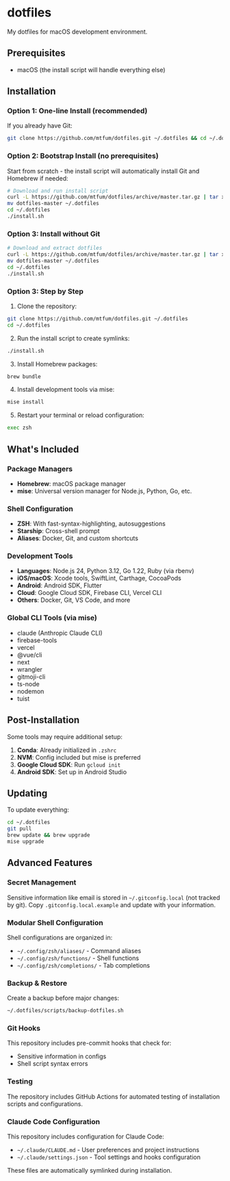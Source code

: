 # dotfiles

My dotfiles for macOS development environment.

## Prerequisites

- macOS (the install script will handle everything else)

## Installation

### Option 1: One-line Install (recommended)

If you already have Git:
```bash
git clone https://github.com/mtfum/dotfiles.git ~/.dotfiles && cd ~/.dotfiles && ./install.sh
```

### Option 2: Bootstrap Install (no prerequisites)

Start from scratch - the install script will automatically install Git and Homebrew if needed:

```bash
# Download and run install script
curl -L https://github.com/mtfum/dotfiles/archive/master.tar.gz | tar xz
mv dotfiles-master ~/.dotfiles
cd ~/.dotfiles
./install.sh
```

### Option 3: Install without Git

```bash
# Download and extract dotfiles
curl -L https://github.com/mtfum/dotfiles/archive/master.tar.gz | tar xz
mv dotfiles-master ~/.dotfiles
cd ~/.dotfiles
./install.sh
```

### Option 3: Step by Step

1. Clone the repository:
```bash
git clone https://github.com/mtfum/dotfiles.git ~/.dotfiles
cd ~/.dotfiles
```

2. Run the install script to create symlinks:
```bash
./install.sh
```

3. Install Homebrew packages:
```bash
brew bundle
```

4. Install development tools via mise:
```bash
mise install
```

5. Restart your terminal or reload configuration:
```bash
exec zsh
```

## What's Included

### Package Managers
- **Homebrew**: macOS package manager
- **mise**: Universal version manager for Node.js, Python, Go, etc.

### Shell Configuration
- **ZSH**: With fast-syntax-highlighting, autosuggestions
- **Starship**: Cross-shell prompt
- **Aliases**: Docker, Git, and custom shortcuts

### Development Tools
- **Languages**: Node.js 24, Python 3.12, Go 1.22, Ruby (via rbenv)
- **iOS/macOS**: Xcode tools, SwiftLint, Carthage, CocoaPods
- **Android**: Android SDK, Flutter
- **Cloud**: Google Cloud SDK, Firebase CLI, Vercel CLI
- **Others**: Docker, Git, VS Code, and more

### Global CLI Tools (via mise)
- claude (Anthropic Claude CLI)
- firebase-tools
- vercel
- @vue/cli
- next
- wrangler
- gitmoji-cli
- ts-node
- nodemon
- tuist

## Post-Installation

Some tools may require additional setup:

1. **Conda**: Already initialized in `.zshrc`
2. **NVM**: Config included but mise is preferred
3. **Google Cloud SDK**: Run `gcloud init`
4. **Android SDK**: Set up in Android Studio

## Updating

To update everything:

```bash
cd ~/.dotfiles
git pull
brew update && brew upgrade
mise upgrade
```

## Advanced Features

### Secret Management
Sensitive information like email is stored in `~/.gitconfig.local` (not tracked by git). Copy `.gitconfig.local.example` and update with your information.

### Modular Shell Configuration
Shell configurations are organized in:
- `~/.config/zsh/aliases/` - Command aliases
- `~/.config/zsh/functions/` - Shell functions
- `~/.config/zsh/completions/` - Tab completions

### Backup & Restore
Create a backup before major changes:
```bash
~/.dotfiles/scripts/backup-dotfiles.sh
```

### Git Hooks
This repository includes pre-commit hooks that check for:
- Sensitive information in configs
- Shell script syntax errors

### Testing
The repository includes GitHub Actions for automated testing of installation scripts and configurations.

### Claude Code Configuration
This repository includes configuration for Claude Code:
- `~/.claude/CLAUDE.md` - User preferences and project instructions
- `~/.claude/settings.json` - Tool settings and hooks configuration

These files are automatically symlinked during installation.